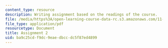 ```yaml
---
content_type: resource
description: Writing assignment based on the readings of the course.
file: /media/https%3A/open-learning-course-data-rc.s3.amazonaws.com/11-471-targeting-the-poor-local-economic-development-in-developing-countries-spring-2010/ba9c25cdf9dc9eaedbccdc5f87ed4899_MIT11_471S10_Assignment2.pdf
file_type: application/pdf
resourcetype: Document
title: Assignment 2
uid: ba9c25cd-f9dc-9eae-dbcc-dc5f87ed4899
---
```

